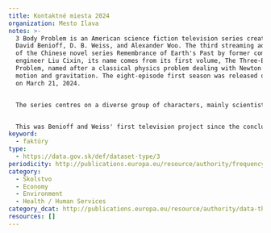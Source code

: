 ```yaml
---
title: Kontaktné miesta 2024
organization: Mesto Ilava
notes: >-
  3 Body Problem is an American science fiction television series created by
  David Benioff, D. B. Weiss, and Alexander Woo. The third streaming adaptation
  of the Chinese novel series Remembrance of Earth's Past by former computer
  engineer Liu Cixin, its name comes from its first volume, The Three-Body
  Problem, named after a classical physics problem dealing with Newton's laws of
  motion and gravitation. The eight-episode first season was released on Netflix
  on March 21, 2024.


  The series centres on a diverse group of characters, mainly scientists, who encounter an extraterrestrial civilization, triggering numerous threats and profound changes for humanity. While the two earlier adaptations, the animated The Three-Body Problem in Minecraft (2014–2020) and the live-action Three-Body (2023), were entirely in the novels' original Mandarin, 3 Body Problem is primarily in English with some Mandarin. It also alters parts of the original Chinese setting to include foreign characters and locations, particularly in the United Kingdom as well as China.


  This was Benioff and Weiss' first television project since the conclusion of their series Game of Thrones (2011–2019). It received positive reviews, with praise towards its cast, ambition, and production values. The series received six Primetime Emmy Award nominations, including Outstanding Drama Series. In May 2024, the series was renewed for a second and third season.
keyword:
  - faktúry
type:
  - https://data.gov.sk/def/dataset-type/3
periodicity: http://publications.europa.eu/resource/authority/frequency/MONTHLY
category:
  - Školstvo
  - Economy
  - Environment
  - Health / Human Services
category_dcat: http://publications.europa.eu/resource/authority/data-theme/AGRI
resources: []
---
```

